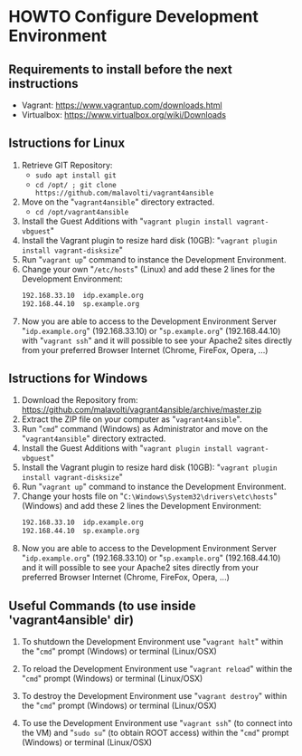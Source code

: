 # HOWTO Configure Development Environment

## Requirements to install before the next instructions
* Vagrant: https://www.vagrantup.com/downloads.html
* Virtualbox: https://www.virtualbox.org/wiki/Downloads

## Istructions for Linux
1. Retrieve GIT Repository:
   * ```sudo apt install git```
   * ```cd /opt/ ; git clone https://github.com/malavolti/vagrant4ansible``` 
2. Move on the "```vagrant4ansible```" directory extracted.
   * ```cd /opt/vagrant4ansible```
3. Install the Guest Additions with "```vagrant plugin install vagrant-vbguest```"
4. Install the Vagrant plugin to resize hard disk (10GB): "```vagrant plugin install vagrant-disksize```"
5. Run "```vagrant up```" command to instance the Development Environment.
6. Change your own "```/etc/hosts```" (Linux) and add these 2 lines for the Development Environment:
   ```bash
   192.168.33.10  idp.example.org
   192.168.44.10  sp.example.org
   ```
7. Now you are able to access to the Development Environment Server "```idp.example.org```" (192.168.33.10) or "```sp.example.org```" (192.168.44.10) with "```vagrant ssh```" and it will possible to see your Apache2 sites directly from your preferred Browser Internet (Chrome, FireFox, Opera, ...)
   
## Istructions for Windows
1. Download the Repository from: https://github.com/malavolti/vagrant4ansible/archive/master.zip
2. Extract the ZIP file on your computer as "```vagrant4ansible```".
3. Run "```cmd```" command (Windows) as Administrator and move on the "```vagrant4ansible```" directory extracted.
4. Install the Guest Additions with "```vagrant plugin install vagrant-vbguest```"
5. Install the Vagrant plugin to resize hard disk (10GB): "```vagrant plugin install vagrant-disksize```"
6. Run "```vagrant up```" command to instance the Development Environment.
7. Change your hosts file on "```C:\Windows\System32\drivers\etc\hosts```" (Windows) and add these 2 lines the Development Environment:
   ```bash
   192.168.33.10  idp.example.org
   192.168.44.10  sp.example.org
   ```
8. Now you are able to access to the Development Environment Server "```idp.example.org```" (192.168.33.10) or "```sp.example.org```" (192.168.44.10) and it will possible to see your Apache2 sites directly from your preferred Browser Internet (Chrome, FireFox, Opera, ...)

## Useful Commands (to use inside 'vagrant4ansible' dir)
1. To shutdown the Development Environment use "```vagrant halt```" within the "```cmd```" prompt (Windows) or terminal (Linux/OSX)

2. To reload the Development Environment use "```vagrant reload```" within the "```cmd```" prompt (Windows) or terminal (Linux/OSX)

3. To destroy the Development Environment use "```vagrant destroy```" within the "```cmd```" prompt (Windows) or terminal (Linux/OSX)

4. To use the Development Environment use "```vagrant ssh```" (to connect into the VM) and "```sudo su```" (to obtain ROOT access) within the "```cmd```" prompt (Windows) or terminal (Linux/OSX)
